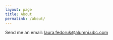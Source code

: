 ```yaml
---
layout: page
title: About
permalink: /about/
---
```

Send me an email:
[laura.fedoruk@alumni.ubc.com](mailto:laura.fedoruk@alumni.ubc.com)
